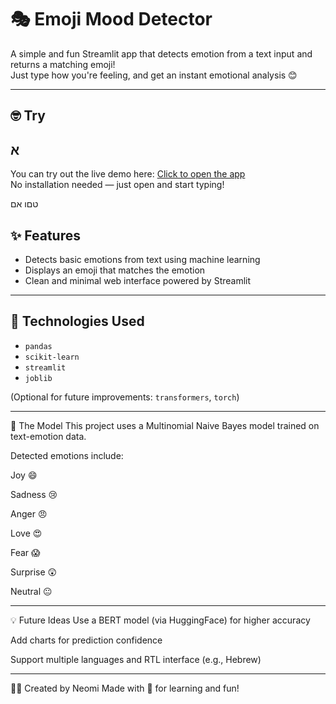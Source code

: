 # 🎭 Emoji Mood Detector

A simple and fun Streamlit app that detects emotion from a text input and returns a matching emoji!  
Just type how you're feeling, and get an instant emotional analysis 😊

---
##  🤓 Try
## א
You can try out the live demo here: [Click to open the app]([https://feelmoji-python-project-msygullupulnuqwt8aqsms.streamlit.app/])  
No installation needed — just open and start typing!

טםו
אם
## ✨ Features

- Detects basic emotions from text using machine learning
- Displays an emoji that matches the emotion
- Clean and minimal web interface powered by Streamlit

---

## 🔧 Technologies Used

- `pandas`
- `scikit-learn`
- `streamlit`
- `joblib`

(Optional for future improvements: `transformers`, `torch`)

---
🧠 The Model
This project uses a Multinomial Naive Bayes model trained on text-emotion data.

Detected emotions include:

Joy 😄

Sadness 😢

Anger 😠

Love 😍

Fear 😱

Surprise 😲

Neutral 😐

---
💡 Future Ideas
Use a BERT model (via HuggingFace) for higher accuracy

Add charts for prediction confidence

Support multiple languages and RTL interface (e.g., Hebrew)

---
👩‍💻 Created by Neomi
Made with 💙 for learning and fun!
